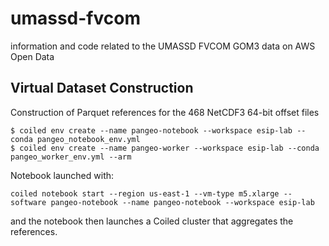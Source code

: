 # umassd-fvcom
information and code related to the UMASSD FVCOM GOM3 data on AWS Open Data

## Virtual Dataset Construction
Construction of Parquet references for the 468 NetCDF3 64-bit offset files
```
$ coiled env create --name pangeo-notebook --workspace esip-lab --conda pangeo_notebook_env.yml 
$ coiled env create --name pangeo-worker --workspace esip-lab --conda pangeo_worker_env.yml --arm
```
Notebook launched with:
```
coiled notebook start --region us-east-1 --vm-type m5.xlarge --software pangeo-notebook --name pangeo-notebook --workspace esip-lab
```
and the notebook then launches a Coiled cluster that aggregates the references. 
